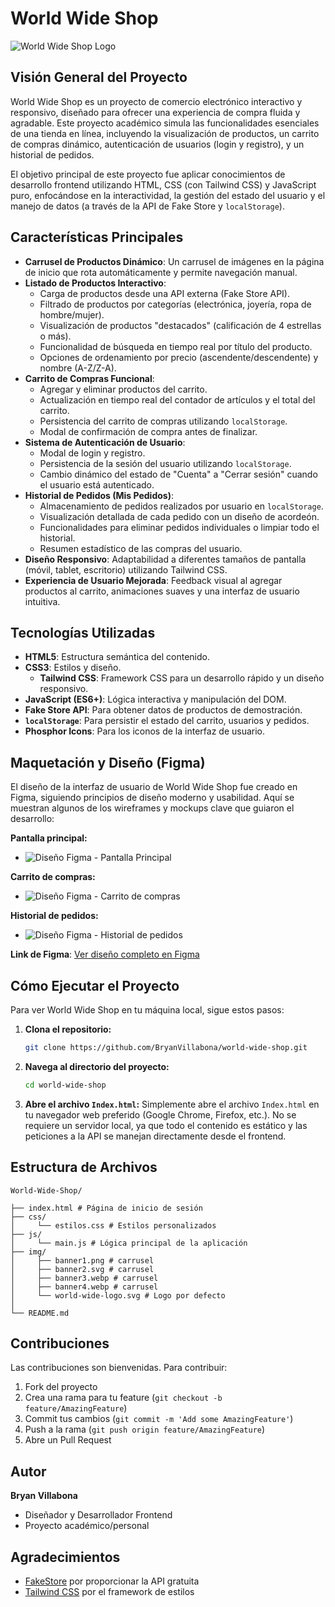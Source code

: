 
# World Wide Shop

![World Wide Shop Logo](./img/world_wide_shop_logo.svg)

## Visión General del Proyecto

World Wide Shop es un proyecto de comercio electrónico interactivo y responsivo, diseñado para ofrecer una experiencia de compra fluida y agradable. Este proyecto académico simula las funcionalidades esenciales de una tienda en línea, incluyendo la visualización de productos, un carrito de compras dinámico, autenticación de usuarios (login y registro), y un historial de pedidos.

El objetivo principal de este proyecto fue aplicar conocimientos de desarrollo frontend utilizando HTML, CSS (con Tailwind CSS) y JavaScript puro, enfocándose en la interactividad, la gestión del estado del usuario y el manejo de datos (a través de la API de Fake Store y `localStorage`).

## Características Principales

* **Carrusel de Productos Dinámico**: Un carrusel de imágenes en la página de inicio que rota automáticamente y permite navegación manual.
* **Listado de Productos Interactivo**:
    * Carga de productos desde una API externa (Fake Store API).
    * Filtrado de productos por categorías (electrónica, joyería, ropa de hombre/mujer).
    * Visualización de productos "destacados" (calificación de 4 estrellas o más).
    * Funcionalidad de búsqueda en tiempo real por título del producto.
    * Opciones de ordenamiento por precio (ascendente/descendente) y nombre (A-Z/Z-A).
* **Carrito de Compras Funcional**:
    * Agregar y eliminar productos del carrito.
    * Actualización en tiempo real del contador de artículos y el total del carrito.
    * Persistencia del carrito de compras utilizando `localStorage`.
    * Modal de confirmación de compra antes de finalizar.
* **Sistema de Autenticación de Usuario**:
    * Modal de login y registro.
    * Persistencia de la sesión del usuario utilizando `localStorage`.
    * Cambio dinámico del estado de "Cuenta" a "Cerrar sesión" cuando el usuario está autenticado.
* **Historial de Pedidos (Mis Pedidos)**:
    * Almacenamiento de pedidos realizados por usuario en `localStorage`.
    * Visualización detallada de cada pedido con un diseño de acordeón.
    * Funcionalidades para eliminar pedidos individuales o limpiar todo el historial.
    * Resumen estadístico de las compras del usuario.
* **Diseño Responsivo**: Adaptabilidad a diferentes tamaños de pantalla (móvil, tablet, escritorio) utilizando Tailwind CSS.
* **Experiencia de Usuario Mejorada**: Feedback visual al agregar productos al carrito, animaciones suaves y una interfaz de usuario intuitiva.

## Tecnologías Utilizadas

* **HTML5**: Estructura semántica del contenido.
* **CSS3**: Estilos y diseño.
    * **Tailwind CSS**: Framework CSS para un desarrollo rápido y un diseño responsivo.
* **JavaScript (ES6+)**: Lógica interactiva y manipulación del DOM.
* **Fake Store API**: Para obtener datos de productos de demostración.
* **`localStorage`**: Para persistir el estado del carrito, usuarios y pedidos.
* **Phosphor Icons**: Para los iconos de la interfaz de usuario.

## Maquetación y Diseño (Figma)

El diseño de la interfaz de usuario de World Wide Shop fue creado en Figma, siguiendo principios de diseño moderno y usabilidad. Aquí se muestran algunos de los wireframes y mockups clave que guiaron el desarrollo:

**Pantalla principal:**

- ![Diseño Figma - Pantalla Principal](./img/pantalla_principal.png)

**Carrito de compras:**

- ![Diseño Figma - Carrito de compras](./img/carrito_compras.png)

**Historial de pedidos:**

- ![Diseño Figma - Historial de pedidos](./img/historial_pedidos.png)

**Link de Figma**: [Ver diseño completo en Figma](https://www.figma.com/proto/q08CzzxRGp3ebidQS9mjQd/world-wide-shop?node-id=0-1&t=88xDhI0gt7JRqeHR-1)

## Cómo Ejecutar el Proyecto

Para ver World Wide Shop en tu máquina local, sigue estos pasos:

1.  **Clona el repositorio:**
    ```bash
    git clone https://github.com/BryanVillabona/world-wide-shop.git
    ```
2.  **Navega al directorio del proyecto:**
    ```bash
    cd world-wide-shop
    ```
3.  **Abre el archivo `Index.html`:**
    Simplemente abre el archivo `Index.html` en tu navegador web preferido (Google Chrome, Firefox, etc.). No se requiere un servidor local, ya que todo el contenido es estático y las peticiones a la API se manejan directamente desde el frontend.

## Estructura de Archivos

```
World-Wide-Shop/

├── index.html # Página de inicio de sesión
├── css/
│     └── estilos.css # Estilos personalizados
├── js/
│     └── main.js # Lógica principal de la aplicación
├── img/
│     ├── banner1.png # carrusel
│     ├── banner2.svg # carrusel
│	  ├── banner3.webp # carrusel
│	  ├── banner4.webp # carrusel
│     └── world-wide-logo.svg # Logo por defecto
│
└── README.md
```

## Contribuciones

Las contribuciones son bienvenidas. Para contribuir:

1. Fork del proyecto
2. Crea una rama para tu feature (`git checkout -b feature/AmazingFeature`)
3. Commit tus cambios (`git commit -m 'Add some AmazingFeature'`)
4. Push a la rama (`git push origin feature/AmazingFeature`)
5. Abre un Pull Request

## Autor

**Bryan Villabona**
- Diseñador y Desarrollador Frontend
- Proyecto académico/personal

## Agradecimientos

- [FakeStore](https://fakestoreapi.com/) por proporcionar la API gratuita
- [Tailwind CSS](https://tailwindcss.com/) por el framework de estilos